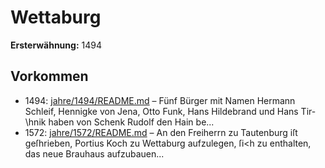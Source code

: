 # Wettaburg

**Ersterwähnung:** 1494

## Vorkommen
- 1494: [jahre/1494/README.md](../jahre/1494/README.md) – Fünf Bürger mit Namen Hermann Schleif, Hennigke
von Jena, Otto Funk, Hans Hildebrand und Hans Tir-
\hnik haben von Schenk Rudolf den Hain be...
- 1572: [jahre/1572/README.md](../jahre/1572/README.md) – An den Freiherrn zu Tautenburg iſt geſhrieben, Portius
Koch zu Wettaburg aufzulegen, ſi<h zu enthalten, das neue
Brauhaus aufzubauen...
